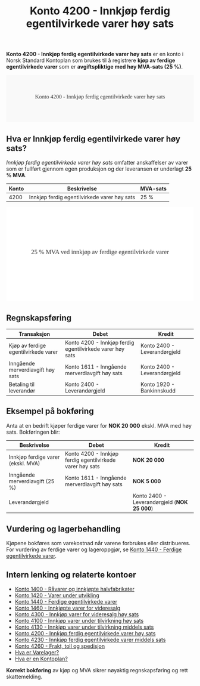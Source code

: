 ﻿---
title: "Konto 4200 - Innkjøp ferdig egentilvirkede varer høy sats"
seoTitle: "Konto 4200 | Innkjøp ferdig egentilvirkede varer høy sats"
description: "Konto 4200 brukes til å registrere kjøp av ferdige egentilvirkede varer med høy MVA-sats (25 %). Kontrollen skiller mellom varekostnad og inngående MVA."
summary: "Kort forklart: Konto 4200 gjelder innkjøp av ferdige egentilvirkede varer med høy MVA-sats."
---

**Konto 4200 - Innkjøp ferdig egentilvirkede varer høy sats** er en konto i Norsk Standard Kontoplan som brukes til å registrere **kjøp av ferdige egentilvirkede varer** som er **avgiftspliktige med høy MVA-sats (25 %)**.

![Illustrasjon av konto 4200 Innkjøp ferdig egentilvirkede varer høy sats](4200-innkjop-ferdig-egentilvirkede-varer-hoy-sats-image.svg)

## Hva er Innkjøp ferdig egentilvirkede varer høy sats?

*Innkjøp ferdig egentilvirkede varer høy sats* omfatter anskaffelser av varer som er fullført gjennom egen produksjon og der leveransen er underlagt **25 % MVA**.

| Konto | Beskrivelse                                           | MVA-sats |
|-------|-------------------------------------------------------|----------|
| 4200  | Innkjøp ferdig egentilvirkede varer høy sats          | 25 %     |

![Høy MVA-sats for ferdige egentilvirkede varer](4200-mva-hoy-sats-ferdige-egentilvirkede-varer.svg)

## Regnskapsføring

| Transaksjon                                   | Debet                                                        | Kredit                           |
|-----------------------------------------------|--------------------------------------------------------------|----------------------------------|
| Kjøp av ferdige egentilvirkede varer           | Konto 4200 - Innkjøp ferdig egentilvirkede varer høy sats     | Konto 2400 - Leverandørgjeld     |
| Inngående merverdiavgift høy sats              | Konto 1611 - Inngående merverdiavgift høy sats               | Konto 2400 - Leverandørgjeld     |
| Betaling til leverandør                        | Konto 2400 - Leverandørgjeld                                 | Konto 1920 - Bankinnskudd        |

## Eksempel på bokføring

Anta at en bedrift kjøper ferdige varer for **NOK 20 000** ekskl. MVA med høy sats. Bokføringen blir:

| Beskrivelse                                   | Debet                                                        | Kredit                                      |
|-----------------------------------------------|--------------------------------------------------------------|----------------------------------------------|
| Innkjøp ferdige varer (ekskl. MVA)             | Konto 4200 - Innkjøp ferdig egentilvirkede varer høy sats     | **NOK 20 000**                              |
| Inngående merverdiavgift (25 %)               | Konto 1611 - Inngående merverdiavgift høy sats               | **NOK 5 000**                               |
| Leverandørgjeld                               |                                                              | Konto 2400 - Leverandørgjeld (**NOK 25 000**) |

## Vurdering og lagerbehandling

Kjøpene bokføres som varekostnad når varene forbrukes eller distribueres. For vurdering av ferdige varer og lageroppgjør, se [Konto 1440 - Ferdige egentilvirkede varer](/blogs/kontoplan/1440-ferdige-egentilvirkede-varer "Konto 1440 - Ferdige egentilvirkede varer").

## Intern lenking og relaterte kontoer

* [Konto 1400 - Råvarer og innkjøpte halvfabrikater](/blogs/kontoplan/1400-raavarer-og-innkjopte-halvfabrikater "Konto 1400 - Råvarer og innkjøpte halvfabrikater")
* [Konto 1420 - Varer under utvikling](/blogs/kontoplan/1420-varer-under-utvikling "Konto 1420 - Varer under utvikling")
* [Konto 1440 - Ferdige egentilvirkede varer](/blogs/kontoplan/1440-ferdige-egentilvirkede-varer "Konto 1440 - Ferdige egentilvirkede varer")
* [Konto 1460 - Innkjøpte varer for videresalg](/blogs/kontoplan/1460-innkjopte-varer-for-videresalg "Konto 1460 - Innkjøpte varer for videresalg")
* [Konto 4300 - Innkjøp varer for videresalg høy sats](/blogs/kontoplan/4300-innkjop-varer-for-videresalg-hoy-sats "Konto 4300 - Innkjøp varer for videresalg høy sats")
* [Konto 4100 - Innkjøp varer under tilvirkning høy sats](/blogs/kontoplan/4100-innkjop-varer-under-tilvirkning-hoy-sats "Konto 4100 - Innkjøp varer under tilvirkning høy sats")
* [Konto 4130 - Innkjøp varer under tilvirkning middels sats](/blogs/kontoplan/4130-innkjop-varer-under-tilvirkning-middels-sats "Konto 4130 - Innkjøp varer under tilvirkning middels sats")
* [Konto 4200 - Innkjøp ferdig egentilvirkede varer høy sats](/blogs/kontoplan/4200-innkjop-ferdig-egentilvirkede-varer-hoy-sats "Konto 4200 - Innkjøp ferdig egentilvirkede varer høy sats")
* [Konto 4230 - Innkjøp ferdig egentilvirkede varer middels sats](/blogs/kontoplan/4230-innkjop-ferdig-egentilvirkede-varer-middels-sats "Konto 4230 - Innkjøp ferdig egentilvirkede varer middels sats")
* [Konto 4260 - Frakt, toll og spedisjon](/blogs/kontoplan/4260-frakt-toll-og-spedisjon "Konto 4260 - Frakt, toll og spedisjon")
* [Hva er Varelager?](/blogs/regnskap/hva-er-varelager "Hva er Varelager? Komplett Guide til Lagerføring og Verdivurdering")
* [Hva er en Kontoplan?](/blogs/regnskap/hva-er-kontoplan "Hva er en Kontoplan? Komplett Guide til Kontoplaner i Norsk Regnskap")

**Korrekt bokføring** av kjøp og MVA sikrer nøyaktig regnskapsføring og rett skattemelding.






